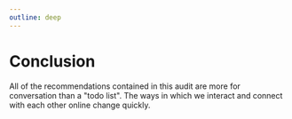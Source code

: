 ```yaml
---
outline: deep
---
```

# Conclusion

All of the recommendations contained in this audit are more for conversation than a "todo list". The ways in which we interact and connect with each other online change quickly.

